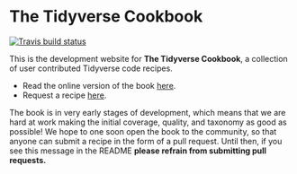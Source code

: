 # The Tidyverse Cookbook

[![Travis build status](https://travis-ci.org/rstudio-education/tidyverse-cookbook.svg?branch=master)](https://travis-ci.org/rstudio-education/tidyverse-cookbook)

This is the development website for __The Tidyverse Cookbook__, a collection of user contributed Tidyverse code recipes. 

* Read the online version of the book [here](https://rstudio-education.github.io/tidyverse-cookbook/).
* Request a recipe [here](https://github.com/rstudio-education/tidyverse-cookbook/issues).

The book is in very early stages of development, which means that we are hard at work making the initial coverage, quality, and taxonomy as good as possible! We hope to one soon open the book to the community, so that anyone can submit a recipe in the form of a pull request. Until then, if you see this message in the README **please refrain from submitting pull requests.**
